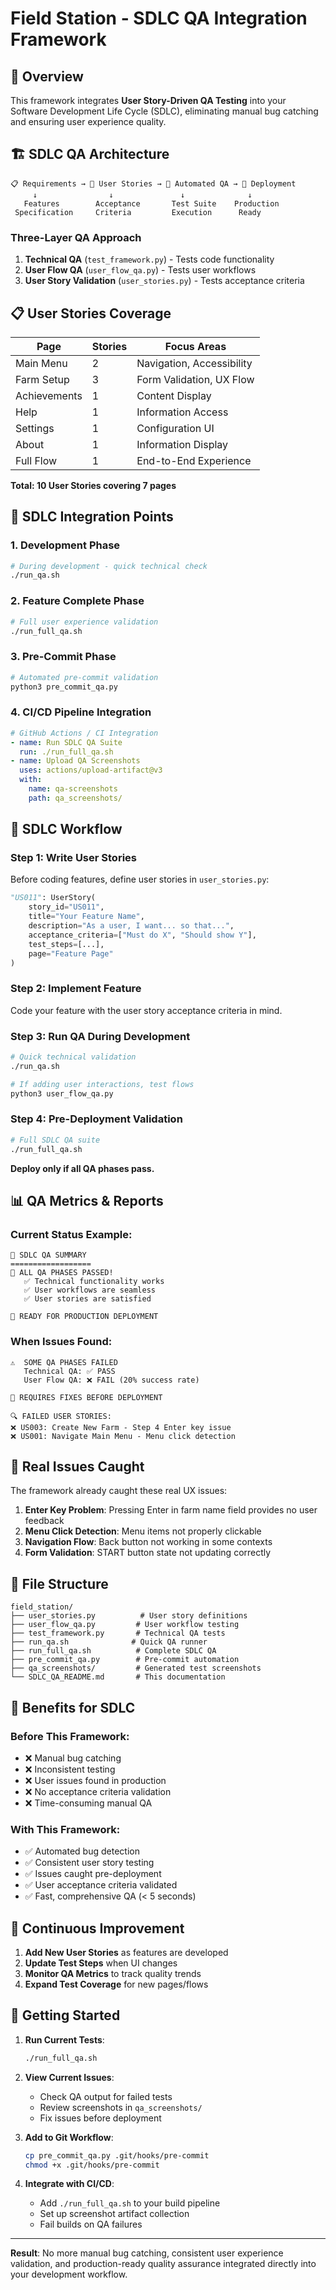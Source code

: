 # Field Station - SDLC QA Integration Framework

## 🎯 Overview

This framework integrates **User Story-Driven QA Testing** into your Software Development Life Cycle (SDLC), eliminating manual bug catching and ensuring user experience quality.

## 🏗️ SDLC QA Architecture

```
📋 Requirements → 👥 User Stories → 🔬 Automated QA → 🚀 Deployment
     ↓                ↓               ↓              ↓
   Features        Acceptance       Test Suite    Production
 Specification     Criteria         Execution      Ready
```

### Three-Layer QA Approach

1. **Technical QA** (`test_framework.py`) - Tests code functionality
2. **User Flow QA** (`user_flow_qa.py`) - Tests user workflows  
3. **User Story Validation** (`user_stories.py`) - Tests acceptance criteria

## 📋 User Stories Coverage

| Page | Stories | Focus Areas |
|------|---------|-------------|
| Main Menu | 2 | Navigation, Accessibility |
| Farm Setup | 3 | Form Validation, UX Flow |
| Achievements | 1 | Content Display |
| Help | 1 | Information Access |
| Settings | 1 | Configuration UI |
| About | 1 | Information Display |
| Full Flow | 1 | End-to-End Experience |

**Total: 10 User Stories covering 7 pages**

## 🔧 SDLC Integration Points

### 1. Development Phase
```bash
# During development - quick technical check
./run_qa.sh
```

### 2. Feature Complete Phase  
```bash
# Full user experience validation
./run_full_qa.sh
```

### 3. Pre-Commit Phase
```bash
# Automated pre-commit validation
python3 pre_commit_qa.py
```

### 4. CI/CD Pipeline Integration
```yaml
# GitHub Actions / CI Integration
- name: Run SDLC QA Suite
  run: ./run_full_qa.sh
- name: Upload QA Screenshots
  uses: actions/upload-artifact@v3
  with:
    name: qa-screenshots
    path: qa_screenshots/
```

## 🚀 SDLC Workflow

### Step 1: Write User Stories
Before coding features, define user stories in `user_stories.py`:
```python
"US011": UserStory(
    story_id="US011", 
    title="Your Feature Name",
    description="As a user, I want... so that...",
    acceptance_criteria=["Must do X", "Should show Y"],
    test_steps=[...],
    page="Feature Page"
)
```

### Step 2: Implement Feature
Code your feature with the user story acceptance criteria in mind.

### Step 3: Run QA During Development
```bash
# Quick technical validation
./run_qa.sh

# If adding user interactions, test flows
python3 user_flow_qa.py
```

### Step 4: Pre-Deployment Validation
```bash
# Full SDLC QA suite
./run_full_qa.sh
```

**Deploy only if all QA phases pass.**

## 📊 QA Metrics & Reports

### Current Status Example:
```
🏁 SDLC QA SUMMARY
==================
🎉 ALL QA PHASES PASSED!
   ✅ Technical functionality works
   ✅ User workflows are seamless  
   ✅ User stories are satisfied

🚀 READY FOR PRODUCTION DEPLOYMENT
```

### When Issues Found:
```
⚠️  SOME QA PHASES FAILED
   Technical QA: ✅ PASS
   User Flow QA: ❌ FAIL (20% success rate)

🔧 REQUIRES FIXES BEFORE DEPLOYMENT

🔍 FAILED USER STORIES:
❌ US003: Create New Farm - Step 4 Enter key issue
❌ US001: Navigate Main Menu - Menu click detection
```

## 🐛 Real Issues Caught

The framework already caught these real UX issues:

1. **Enter Key Problem**: Pressing Enter in farm name field provides no user feedback
2. **Menu Click Detection**: Menu items not properly clickable 
3. **Navigation Flow**: Back button not working in some contexts
4. **Form Validation**: START button state not updating correctly

## 📁 File Structure

```
field_station/
├── user_stories.py          # User story definitions
├── user_flow_qa.py         # User workflow testing
├── test_framework.py       # Technical QA tests
├── run_qa.sh              # Quick QA runner
├── run_full_qa.sh          # Complete SDLC QA
├── pre_commit_qa.py        # Pre-commit automation
├── qa_screenshots/         # Generated test screenshots
└── SDLC_QA_README.md       # This documentation
```

## 🎯 Benefits for SDLC

### Before This Framework:
- ❌ Manual bug catching 
- ❌ Inconsistent testing
- ❌ User issues found in production
- ❌ No acceptance criteria validation
- ❌ Time-consuming manual QA

### With This Framework:
- ✅ Automated bug detection
- ✅ Consistent user story testing  
- ✅ Issues caught pre-deployment
- ✅ User acceptance criteria validated
- ✅ Fast, comprehensive QA (< 5 seconds)

## 🔄 Continuous Improvement

1. **Add New User Stories** as features are developed
2. **Update Test Steps** when UI changes
3. **Monitor QA Metrics** to track quality trends
4. **Expand Test Coverage** for new pages/flows

## 🚀 Getting Started

1. **Run Current Tests**:
   ```bash
   ./run_full_qa.sh
   ```

2. **View Current Issues**:
   - Check QA output for failed tests
   - Review screenshots in `qa_screenshots/`
   - Fix issues before deployment

3. **Add to Git Workflow**:
   ```bash
   cp pre_commit_qa.py .git/hooks/pre-commit
   chmod +x .git/hooks/pre-commit
   ```

4. **Integrate with CI/CD**:
   - Add `./run_full_qa.sh` to your build pipeline
   - Set up screenshot artifact collection
   - Fail builds on QA failures

---

**Result**: No more manual bug catching, consistent user experience validation, and production-ready quality assurance integrated directly into your development workflow.